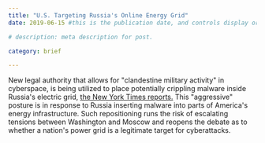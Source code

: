 ```yaml
---
title: "U.S. Targeting Russia's Online Energy Grid"
date: 2019-06-15 #this is the publication date, and controls display order.

# description: meta description for post.

category: brief

---
```


New legal authority that allows for "clandestine military activity" in cyberspace, is being utilized to place potentially crippling malware inside Russia's electric grid, [the New York Times reports.][link] This "aggressive" posture is in response to Russia inserting malware into parts of America's energy infrastructure. Such repositioning runs the risk of escalating tensions between Washington and Moscow and reopens the debate as to whether a nation's power grid is a legitimate target for cyberattacks.

[link]: https://www.nytimes.com/2019/06/15/us/politics/trump-cyber-russia-grid.html